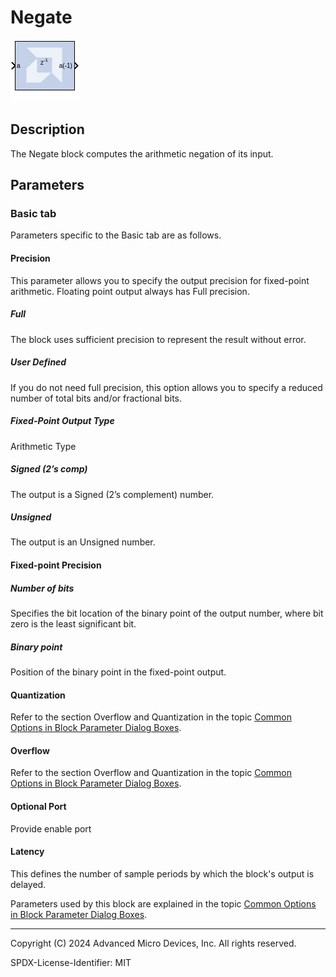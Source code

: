# Negate

![](./Images/block.png)

## Description
The Negate block computes the arithmetic negation of its input.

## Parameters

### Basic tab  
Parameters specific to the Basic tab are as follows.

#### Precision  
This parameter allows you to specify the output precision for
fixed-point arithmetic. Floating point output always has Full precision.

##### Full  
The block uses sufficient precision to represent the result without
error.

##### User Defined  
If you do not need full precision, this option allows you to specify a
reduced number of total bits and/or fractional bits.

##### Fixed-Point Output Type  
Arithmetic Type

##### Signed (2’s comp)  
The output is a Signed (2’s complement) number.

##### Unsigned  
The output is an Unsigned number.

#### Fixed-point Precision  
##### Number of bits  
Specifies the bit location of the binary point of the output number,
where bit zero is the least significant bit.

##### Binary point  
Position of the binary point in the fixed-point output.

#### Quantization  
Refer to the section Overflow and Quantization in the topic [Common
Options in Block Parameter Dialog
Boxes](../../GEN/common-options/README.md).

#### Overflow  
Refer to the section Overflow and Quantization in the topic [Common
Options in Block Parameter Dialog
Boxes](../../GEN/common-options/README.md).

#### Optional Port  
Provide enable port

#### Latency  
This defines the number of sample periods by which the block's output is
delayed.

Parameters used by this block are explained in the topic [Common Options
in Block Parameter Dialog
Boxes](../../GEN/common-options/README.md).

--------------
Copyright (C) 2024 Advanced Micro Devices, Inc.
All rights reserved.

SPDX-License-Identifier: MIT
